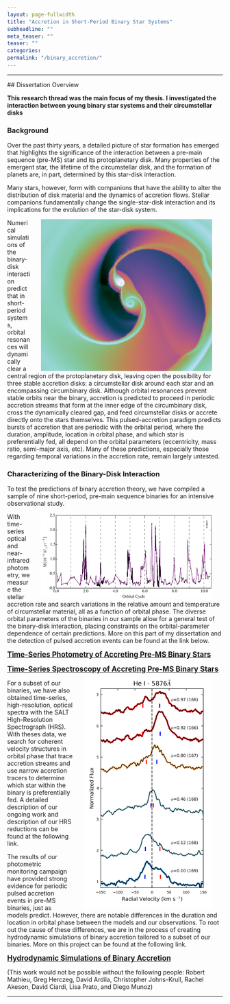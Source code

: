 ```yaml
---
layout: page-fullwidth
title: "Accretion in Short-Period Binary Star Systems"
subheadline: ""
meta_teaser: ""
teaser: ""
categories:
permalink: "/binary_accretion/"
---
```

<hr>
## Dissertation Overview

<b>This research thread was the main focus of my thesis. I investigated the interaction between young binary star systems and their circumstellar disks </b>

### Background

Over the past thirty years, a detailed picture of star formation has emerged that highlights the significance of the interaction between a pre-main sequence (pre-MS) star and its protoplanetary disk. Many properties of the emergent star, the lifetime of the circumstellar disk, and the formation of planets are, in part, determined by this star-disk interaction. 

Many stars, however, form with companions that have the ability to alter the distribution of disk material and the dynamics of accretion flows. Stellar companions fundamentally change the single-star-disk interaction and its implications for the evolution of the star-disk system. 

<a href='http://adsabs.harvard.edu/abs/2016ApJ...827...43M' target='blank'>
  <img src="/local_files/mid_zoom_snap.png" width="400" ALIGN="right" HSPACE="25">
</a>
Numerical simulations of the binary-disk interaction predict that in short-period systems, orbital resonances will dynamically clear a central region of the protoplanetary disk, leaving open the possibility for three stable accretion disks: a circumstellar disk around each star and an encompassing circumbinary disk. Although orbital resonances prevent stable orbits near the binary, accretion is predicted to proceed in periodic accretion streams that form at the inner edge of the circumbinary disk, cross the dynamically cleared gap, and feed circumstellar disks or accrete directly onto the stars themselves. This pulsed-accretion paradigm predicts bursts of accretion that are periodic with the orbital period, where the duration, amplitude, location in orbital phase, and which star is preferentially fed, all depend on the orbital parameters (eccentricity, mass ratio, semi-major axis, etc). Many of these predictions, especially those regarding temporal variations in the accretion rate, remain largely untested.

### Characterizing of the Binary-Disk Interaction

To test the predictions of binary accretion theory, we have compiled a sample of nine short-period, pre-main sequence binaries for an intensive observational study.

<a href='http://adsabs.harvard.edu/abs/2016ApJ...827...43M' target='blank'>
  <img src="/local_files/DQ_Mdot.png" width="400" ALIGN="right" HSPACE="25">
</a>
With time-series optical and near-infrared photometry, we measure the stellar accretion rate and search variations in the relative amount and temperature of circumstellar material, all as a function of orbital phase. The diverse orbital parameters of the binaries in our sample allow for a general test of the binary-disk interaction, placing constraints on the orbital-parameter dependence of certain predictions. More on this part of my dissertation and the detection of pulsed accretion events can be found at the link below. 

<big><b> <a href='https://tofflemire.github.io/photometry/'> Time-Series Photometry of Accreting Pre-MS Binary Stars </a> </b></big>

<big><b> <a href='https://tofflemire.github.io/spectroscopy/'> Time-Series Spectroscopy of Accreting Pre-MS Binary Stars </a></b></big>
<a href='https://ui.adsabs.harvard.edu/abs/2019AJ....158..245T/abstract' target='blank'>
  <img src="/local_files/TWA_HeI_cut.png" width="300" ALIGN="right" HSPACE="25">
</a>

For a subset of our binaries, we have also obtained time-series, high-resolution, optical spectra with the SALT High-Resolution Spectrograph (HRS). With theses data, we search for coherent velocity structures in orbital phase that trace accretion streams and use narrow accretion tracers to determine which star within the binary is preferentially fed. A detailed description of our ongoing work and description of our HRS reductions can be found at the following link.

The results of our photometric monitoring campaign have provided strong evidence for periodic pulsed accretion events in pre-MS binaries, just as models predict. However, there are notable differences in the duration and location in orbital phase between the models and our observations. To root out the cause of these differences, we are in the process of creating hydrodynamic simulations of binary accretion tailored to a subset of our binaries. More on this project can be found at the following link.

<big><b> <a href='https://tofflemire.github.io/sims/'> Hydrodynamic Simulations of Binary Accretion </a></b></big>

(This work would not be possible without the following people: Robert Mathieu, Greg Herczeg, David Ardila, Christopher Johns-Krull, Rachel Akeson, David Ciardi, Lisa Prato, and Diego Munoz)

<hr>